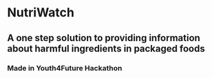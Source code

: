# NutriWatch
## A one step solution to providing information about harmful ingredients in packaged foods
### Made in Youth4Future Hackathon
